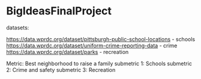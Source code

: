 # BigIdeasFinalProject

datasets:

https://data.wprdc.org/dataset/pittsburgh-public-school-locations - schools
https://data.wprdc.org/dataset/uniform-crime-reporting-data - crime
https://data.wprdc.org/dataset/parks - recreation


Metric: Best neighborhood to raise a family
submetric 1: Schools
submetric 2: Crime and safety
submetric 3: Recreation
